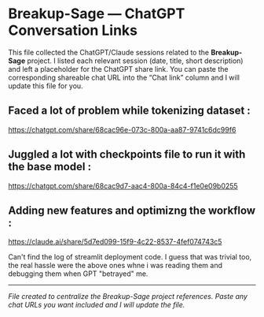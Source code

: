 # Breakup-Sage — ChatGPT Conversation Links

This file collected the ChatGPT/Claude sessions related to the **Breakup-Sage** project. I listed each relevant session (date, title, short description) and left a placeholder for the ChatGPT share link. You can paste the corresponding shareable chat URL into the “Chat link” column and I will update this file for you.

## Faced a lot of problem while tokenizing dataset :
https://chatgpt.com/share/68cac96e-073c-800a-aa87-9741c6dc99f6

## Juggled a lot with checkpoints file to run it with the base model :
https://chatgpt.com/share/68cac9d7-aac4-800a-84c4-f1e0e09b0255

## Adding new features and optimizng the workflow :
https://claude.ai/share/5d7ed099-15f9-4c22-8537-4fef074743c5

Can't find the log of streamlit deployment code. I guess that was trivial too, the real hassle were the above ones whne i was reading them and debugging them when GPT "betrayed" me.

---

*File created to centralize the Breakup-Sage project references. Paste any chat URLs you want included and I will update the file.*
